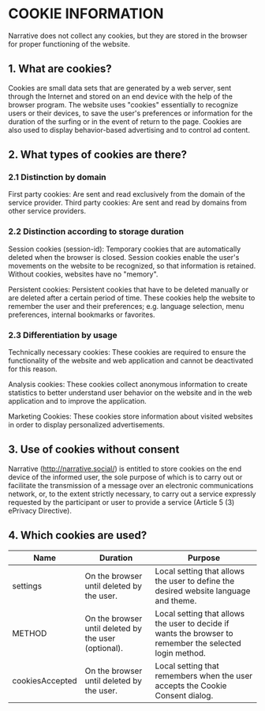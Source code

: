 
# COOKIE INFORMATION

Narrative does not collect any cookies, but they are stored in the browser for proper functioning of the website.

## 1. What are cookies? 

Cookies are small data sets that are generated by a web server, sent through the Internet and stored on an end device with the help of the browser program. The website uses "cookies" essentially to recognize users or their devices, to save the user's preferences or information for the duration of the surfing or in the event of return to the page. Cookies are also used to display behavior-based advertising and to control ad content.

## 2. What types of cookies are there? 

### 2.1 Distinction by domain
First party cookies: Are sent and read exclusively from the domain of the service provider.
Third party cookies: Are sent and read by domains from other service providers.

### 2.2 Distinction according to storage duration
Session cookies (session-id): Temporary cookies that are automatically deleted when the browser is closed. Session cookies enable the user's movements on the website to be recognized, so that information is retained. Without cookies, websites have no "memory".

Persistent cookies: Persistent cookies that have to be deleted manually or are deleted after a certain period of time. These cookies help the website to remember the user and their preferences; e.g. language selection, menu preferences, internal bookmarks or favorites.

### 2.3 Differentiation by usage
Technically necessary cookies: These cookies are required to ensure the functionality of the website and web application and cannot be deactivated for this reason.

Analysis cookies: These cookies collect anonymous information to create statistics to better understand user behavior on the website and in the web application and to improve the application.

Marketing Cookies: These cookies store information about visited websites in order to display personalized advertisements.

## 3. Use of cookies without consent

Narrative (http://narrative.social/) is entitled to store cookies on the end device of the informed user, the sole purpose of which is to carry out or facilitate the transmission of a message over an electronic communications network, or, to the extent strictly necessary, to carry out a service expressly requested by the participant or user to provide a service (Article 5 (3) ePrivacy Directive).

## 4. Which cookies are used?

| **Name**     | **Duration**                                         | **Purpose**                                                                                              |
|--------------|------------------------------------------------------|----------------------------------------------------------------------------------------------------------|
| settings  | On the browser until deleted by the user.            | Local setting that allows the user to define the desired website language and theme.                               |
| METHOD       | On the browser until deleted by the user (optional). | Local setting that allows the user to decide if wants the browser to remember the selected login method. |
| cookiesAccepted | On the browser until deleted by the user. | Local setting that remembers when the user accepts the Cookie Consent dialog.                                    |
